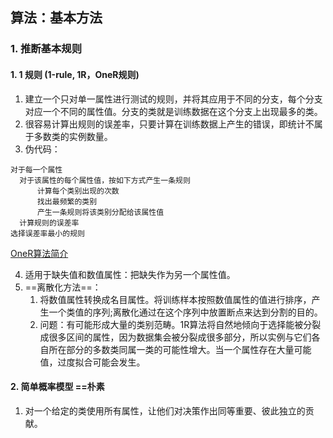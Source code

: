 ## 算法：基本方法
### 1. 推断基本规则
#### 1. 1 规则 (1-rule, 1R，OneR规则)
 1. 建立一个只对单一属性进行测试的规则，并将其应用于不同的分支，每个分支对应一个不同的属性值。分支的类就是训练数据在这个分支上出现最多的类。
 2. 很容易计算出规则的误差率，只要计算在训练数据上产生的错误，即统计不属于多数类的实例数量。
 3. 伪代码：
  ```
  对于每一个属性
    对于该属性的每个属性值，按如下方式产生一条规则
        计算每个类别出现的次数
        找出最频繁的类别
        产生一条规则将该类别分配给该属性值
    计算规则的误差率
  选择误差率最小的规则
  ```
[OneR算法简介](https://blog.csdn.net/baidu_25555389/article/details/73379036)

  4. 适用于缺失值和数值属性：把缺失作为另一个属性值。
  5. ==离散化方法==：
     1. 将数值属性转换成名目属性。将训练样本按照数值属性的值进行排序，产生一个类值的序列;离散化通过在这个序列中放置断点来达到分割的目的。
     2. 问题：有可能形成大量的类别范畴。1R算法将自然地倾向于选择能被分裂成很多区间的属性，因为数据集会被分裂成很多部分，所以实例与它们各自所在部分的多数类同属一类的可能性增大。当一个属性存在大量可能值，过度拟合可能会发生。
#### 2. 简单概率模型 ==朴素
 1. 对一个给定的类使用所有属性，让他们对决策作出同等重要、彼此独立的贡献。